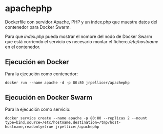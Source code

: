 # apachephp
Dockerfile con servidor Apache, PHP y un index.php que muestra datos del contenedor para Docker Swarm.

Para que *index.php* pueda mostrar el nombre del nodo de Docker Swarm que está corriendo el servicio es necesario montar el fichero */etc/hostname* en el contenedor.

## Ejecución en Docker
Para la ejecución como contenedor:

    docker run --name apache -d -p 80:80 jrpellicer/apachephp

## Ejecución en Docker Swarm
Para la ejecución como servicio:

    docker service create --name apache -p 80:80 --replicas 2 --mount type=bind,source=/etc/hostname,destination=/tmp/host-hostname,readonly=true jrpellicer/apachephp
